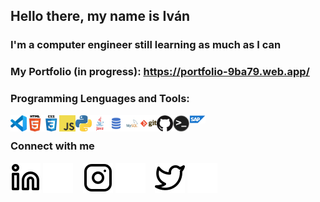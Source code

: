## Hello there, my name is Iván

### I'm a computer engineer still learning as much as I can

### My Portfolio (in progress): https://portfolio-9ba79.web.app/


### Programming Lenguages and Tools:
<img align="left" alt="Visual Studio Code" width="26px" src="https://raw.githubusercontent.com/github/explore/80688e429a7d4ef2fca1e82350fe8e3517d3494d/topics/visual-studio-code/visual-studio-code.png" />
<img align="left" alt="HTML5" width="26px" src="https://raw.githubusercontent.com/github/explore/80688e429a7d4ef2fca1e82350fe8e3517d3494d/topics/html/html.png" />
<img align="left" alt="CSS3" width="26px" src="https://raw.githubusercontent.com/github/explore/80688e429a7d4ef2fca1e82350fe8e3517d3494d/topics/css/css.png" />
<img align="left" alt="JavaScript" width="26px" src="https://raw.githubusercontent.com/github/explore/80688e429a7d4ef2fca1e82350fe8e3517d3494d/topics/javascript/javascript.png" />
<img align="left" alt="Python" width="26px" src="./img/python.jpg" />
<img align="left" alt="Java" width="26px" src="./img/Java.png" />
<img align="left" alt="SQL" width="26px" src="https://raw.githubusercontent.com/github/explore/80688e429a7d4ef2fca1e82350fe8e3517d3494d/topics/sql/sql.png" />
<img align="left" alt="MySQL" width="26px" src="https://raw.githubusercontent.com/github/explore/80688e429a7d4ef2fca1e82350fe8e3517d3494d/topics/mysql/mysql.png" />
<img align="left" alt="Git" width="26px" src="https://raw.githubusercontent.com/github/explore/80688e429a7d4ef2fca1e82350fe8e3517d3494d/topics/git/git.png" />
<img align="left" alt="GitHub" width="26px" src="https://raw.githubusercontent.com/github/explore/78df643247d429f6cc873026c0622819ad797942/topics/github/github.png" />
<img align="left" alt="Terminal" width="26px" src="https://raw.githubusercontent.com/github/explore/80688e429a7d4ef2fca1e82350fe8e3517d3494d/topics/terminal/terminal.png" />
<img align="left" alt="Java" width="26px" src="./img/SAP.jpg" />

<br />

### Connect with me
[![linkedin](./img/linkedin-light.svg)](https://www.linkedin.com/in/iv%C3%A1n-cantero-mart%C3%ADn-18a8a41b7/#gh-light-mode-only)
[![linkedin](./img/linkedin-dark.svg)](https://www.linkedin.com/in/iv%C3%A1n-cantero-mart%C3%ADn-18a8a41b7/#gh-dark-mode-only)
&nbsp;&nbsp;
[![instagram](./img/instagram-light.svg)](https://instagram.com/ivan.cantero40#gh-light-mode-only)
[![instagram](./img/instagram-dark.svg)](https://instagram.com/ivan.cantero40#gh-dark-mode-only)
&nbsp;&nbsp;
[![twitter](./img/twitter-light.svg)](https://twitter.com/CanteroMH#gh-light-mode-only)
[![twitter](./img/twitter-dark.svg)](https://twitter.com/CanteroMH#gh-dark-mode-only)

<br /> 

[linkedin]:https://www.linkedin.com/in/iv%C3%A1n-cantero-mart%C3%ADn-18a8a41b7/
[instagram]: https://www.instagram.com/ivancantero.38/?hl=es
[twitter]:https://twitter.com/CanteroMH


